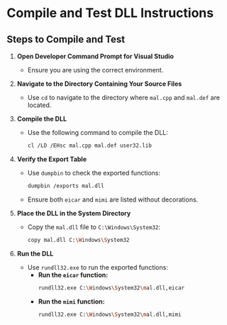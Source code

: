 # Compile and Test DLL Instructions

## Steps to Compile and Test

1. **Open Developer Command Prompt for Visual Studio**
   - Ensure you are using the correct environment.

2. **Navigate to the Directory Containing Your Source Files**
   - Use `cd` to navigate to the directory where `mal.cpp` and `mal.def` are located.

3. **Compile the DLL**
   - Use the following command to compile the DLL:
     ```sh
     cl /LD /EHsc mal.cpp mal.def user32.lib
     ```

4. **Verify the Export Table**
   - Use `dumpbin` to check the exported functions:
     ```sh
     dumpbin /exports mal.dll
     ```
   - Ensure both `eicar` and `mimi` are listed without decorations.

5. **Place the DLL in the System Directory**
   - Copy the `mal.dll` file to `C:\Windows\System32`:
     ```sh
     copy mal.dll C:\Windows\System32
     ```

6. **Run the DLL**
   - Use `rundll32.exe` to run the exported functions:
     - **Run the `eicar` function:**
       ```sh
       rundll32.exe C:\Windows\System32\mal.dll,eicar
       ```
     - **Run the `mimi` function:**
       ```sh
       rundll32.exe C:\Windows\System32\mal.dll,mimi
       ```

